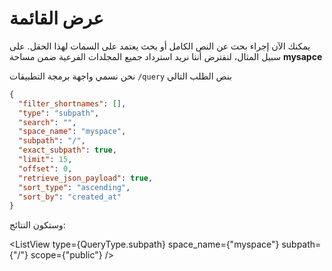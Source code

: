<script>
  import {QueryType} from "@edraj/tsdmart";
  import ListView from "@/lib/ListView.svelte";
</script>

# عرض القائمة

يمكنك الآن إجراء بحث عن النص الكامل أو بحث يعتمد على السمات لهذا الحقل.
على سبيل المثال، لنفترض أننا نريد استرداد جميع المجلدات الفرعية ضمن مساحة **mysapce**

نحن نسمي واجهة برمجة التطبيقات `/query` بنص الطلب التالي

```json
{
  "filter_shortnames": [],
  "type": "subpath",
  "search": "",
  "space_name": "myspace",
  "subpath": "/",
  "exact_subpath": true,
  "limit": 15,
  "offset": 0,
  "retrieve_json_payload": true,
  "sort_type": "ascending",
  "sort_by": "created_at"
}
```

وستكون النتائج:

<ListView
type={QueryType.subpath}
space_name={"myspace"}
subpath={"/"}
scope={"public"}
/>


